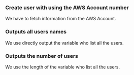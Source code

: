 ### Create user with using the AWS Account number ###

We have to fetch information from the AWS Account. 

### Outputs all users names ###

We use directly output the variable who list all the users.

### Outputs the number of users ###

We use the length of the variable who list all the users.
